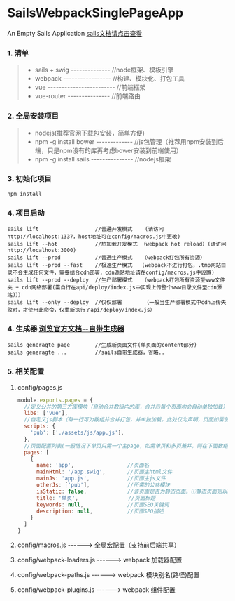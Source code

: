 # SailsWebpackSinglePageApp

An Empty Sails Application [sails文档请点击查看](http://sailsjs.org)

### 1. 清单

> * sails + swig -------------- //node框架、模板引擎
> * webpack ----------------- //构建、模块化、打包工具
> * vue ------------------------ //前端框架
> * vue-router --------------- //前端路由

### 2. 全局安装项目

> * nodejs(推荐官网下载包安装，简单方便)
> * npm -g install bower ------------- //js包管理（推荐用npm安装到后端，只是npm没有的库再考虑bower安装到前端使用）
> * npm -g install sails --------------- //nodejs框架

### 3. 初始化项目

```
npm install
```

### 4. 项目启动

```
sails lift                  //普通开发模式    (请访问http://localhost:1337，host地址可在config/macros.js中更改)
sails lift --hot            //热加载开发模式 （webpack hot reload）(请访问http://localhost:3000)
sails lift --prod           //普通生产模式   （webpack打包所有资源）
sails lift --prod --fast    //极速生产模式   (webpack不进行打包，.tmp网站目录不会生成任何文件，需要结合cdn部署，cdn源站地址请在config/macros.js中设置)
sails lift --prod --deploy  //生产部署模式   （webpack打包所有资源至www文件夹 + cdn网络部署(需自行在api/deploy/index.js中实现上传整个www目录文件至cdn源站)））
sails lift --only --deploy  //仅仅部署       （一般当生产部署模式中cdn上传失败时，才使用此命令，仅重新执行了api/deploy/index.js）
```

### 4. 生成器 [浏览官方文档--自带生成器](http://sailsjs.com/documentation/reference/command-line-interface/sails-generate)

```
sails generagte page        //生成新页面文件(单页面的content部分)
sails generagte ...         //sails自带生成器，省略..
```

### 5. 相关配置

1. config/pages.js

    ```javascript
    module.exports.pages = {
      //定义公共的第三方库模块（自动合并数组内的库，合并后每个页面均会自动单独加载）
      libs: ['vue'],
      //自定义js脚本（每一行可为数组并合并打包，并单独加载，此处仅为声明，页面如需使用，请在下面pages中otherJs指定）
      scripts: {
        'pub': ['./assets/js/app.js'],
      },
      //页面配置列表(一般情况下单页只需一个主page，如需单页和多页兼并，则在下面数组进行其它页面配置)
      pages: [
        {
          name: 'app',                 //页面名
          mainHtml: '/app.swig',       //页面主html文件
          mainJs: 'app.js',            //页面主js文件
          otherJs: ['pub'],            //所需的公共模块
          isStatic: false,             //该页面是否为静态页面。①静态页面则以html格式输出到.tmp/public/pages；②动态页面则输出到views中，可在config/routes中使用
          title: '单页',                //页面标题
          keywords: null,              //页面SEO关键词
          description: null,           //页面SEO描述
        }
      ]
    }
    ```
2. config/macros.js ------> 全局宏配置（支持前后端共享）

3. config/webpack-loaders.js ------> webpack 加载器配置

4. config/webpack-paths.js ------> webpack 模块别名(路径)配置

5. config/webpack-plugins.js ------> webpack 组件配置

